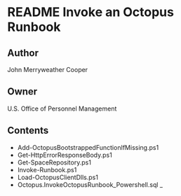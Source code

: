 # README Invoke an Octopus Runbook

## Author

John Merryweather Cooper

## Owner

U.S. Office of Personnel Management

## Contents

* Add-OctopusBootstrappedFunctionIfMissing.ps1
* Get-HttpErrorResponseBody.ps1
* Get-SpaceRepository.ps1
* Invoke-Runbook.ps1
* Load-OctopusClientDlls.ps1
* Octopus.InvokeOctopusRunbook_Powershell.sql
_
